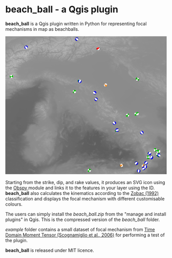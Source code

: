 # beach_ball - a Qgis plugin

**beach_ball** is a Qgis plugin written in Python for representing focal mechanisms in map as beachballs.

![327](./screenshot/FM_in_map.png "beach_ball GUI")

Starting from the strike, dip, and rake values, it produces an SVG icon using the [Obspy ](https://docs.obspy.org/)module and links it to the features in your layer using the ID. **beach_ball** also calculates the kinematics according to the [Zobac (1992)](https://agupubs.onlinelibrary.wiley.com/doi/abs/10.1029/92JB00132) classification and displays the focal mechanism with different customisable colours.

The users can simply install the *beach_ball.zip* from the "manage and install plugins" in Qgis. This is the compressed version of the *beach_ball* folder.

*example* folder contains a small dataset of focal mechanism from [Time Domain Moment Tensor (Scognamiglio et al., 2006)](https://terremoti.ingv.it/tdmt) for performing a test of the plugin.

**beach_ball** is released under MIT licence.
